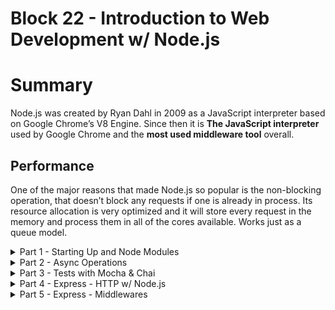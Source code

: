 # Block 22 - Introduction to Web Development w/ Node.js

# Summary

Node.js was created by Ryan Dahl in 2009 as a JavaScript interpreter based on Google Chrome’s V8 Engine. Since then it is **The JavaScript interpreter** used by Google Chrome and the **most used middleware tool** overall.

## Performance

One of the major reasons that made Node.js so popular is the non-blocking operation, that doesn’t block any requests if one is already in process. Its resource allocation is very optimized and it will store every request in the memory and process them in all of the cores available. Works just as a queue model.

<details>
<summary>Part 1 - Starting Up and Node Modules</summary>

# Modules

Modules work as a **set of utilities** that help with the code development.

## [Core Modules](https://nodejs.org/api/)

Some of them are called Core Modules, which means that they come as standard with `npm init.` They don’t need to be installed afterwards.

## [Third-party Modules](https://www.npmjs.com/)

These do not come as official Node.js modules. They can be created by literally anyone. A big company, web community, known developer, you name it!

## Local Modules

Local Modules are the ones created for this specific project by the developers. Work the same way as other modules.

## CommonJS

To use these modules in our project we cannot just yet use ES6’s `import` natively with Node.js. For this reason we are using CommonJS’s `require()` , which is a built-in module system by Node.js

# Let’s Code!

## Local Modules

```jsx
// utils.js
const brl = 5.4;
const usdToBrl = (usd) => usd * brl;

**module.exports** = usdToBrl; // export usdToBrl;

// index.js
const convert = **require('./utils')**; // import convert from './utils'
console.log(convert(10)) // 54
```

## Third-party / Core Modules

```jsx
const fs = require('fs');
fs.readFileSync('./myFile.txt');
```

## Run!

```jsx
// package.json
{
	...
	"scripts": {
		"start": "node index.js"
	}
}
/* bash: npm start */
```

# Misc - Third-party Modules

## Readline

```jsx
/* bash: npm i readline-sync -d */
const readline = require('readline-sync');

const name = readline.question('What is your name? ');
const age = readline.questionInt('What is your age? ');

console.log(`Hello, ${name}! You are (already) ${age} years old!`);
```
</details>

<details>
<summary>Part 2 - Async Operations</summary>

# Callbacks VS Promises

The major advantages of working with **Promises** instead of Callbacks is that we **avoid Callback Hells**, make the **code more readable** and we can **specify one error for every operation**.

## Working With Callbacks

```jsx
const fs = require('fs');

fs.readFile('file1.txt', (err, file1Content) => {
  if (err) return console.log(`Error while reading file1.txt: ${err.message}`);
  console.log(`file1.txt has ${file1Content.byteLength} bytes`);

  fs.readFile('file2.txt', (err, file2Content) => {
    if (err) return console.log(`Error while reading file2.txt: ${err.message}`);
    console.log(`file2.txt has ${file2Content.byteLength} bytes`);

    fs.readFile('file3.txt', (err, file3Content) => {
      if (err) return console.log(`Error while reading file3.txt: ${err.message}`);
      console.log(`file3.txt has ${file3Content.byteLength} bytes`);
    });
  });
});
```

## Working With Promises

```jsx
const fs = require('fs');

readFilePromise('file1.txt')
  .then((content) => {
    console.log(`file1.txt has${content.byteLength} bytes`);
    return readFilePromise('file2.txt');
	})
  .then(content => {
    console.log(`file2.txt has ${content.byteLength} bytes`);
    return readFilePromise('file3.txt');
  })
  .then((content) => {
    console.log(`file3.txt has ${content.byteLength} bytes`);
  })
  .catch((err) => {
    console.error(`Error while reading files: ${err.message}`);
  });
```

## Native Implementation - Sync

```jsx
try {
  const fileOne = fs.readFileSync('file1.txt', 'utf8');
  console.log(`file1.txt has ${fileOne.byteLength} bytes`);

	const fileTwo = fs.readFileSync('file2.txt', 'utf8');
  console.log(`file1.txt has ${fileTwo.byteLength} bytes`);

	const fileThree = fs.readFileSync('file3.txt', 'utf8');
  console.log(`file1.txt has ${fileThree.byteLength} bytes`);
} catch (err) {
  console.error(`Error while reading files: ${err.message}`);
}
```

# Promise.all

Run a sequence of Promises all at once and receive their respective results in an array. Yes, that’s right.

```jsx
const fs = require('fs').promises;

Promise.all([
	fs.readFile('file1.txt'),
	fs.readFile('file2.txt'),
	fs.readFile('file3.txt'),
])
	.then([fileOne, fileTwo, fileThree]) => {
		console.log(`file1.txt has ${fileOne.byteLength} bytes`);
		console.log(`file2.txt has ${fileTwo.byteLength} bytes`);
		console.log(`file3.txt has ${fileThree.byteLength} bytes`);
	})
	.catch(err => console.error(`Error while reading files: ${err.message}`));
```
</details>

<details>
<summary>Part 3 - Tests with Mocha & Chai</summary>

```bash
npm install -D mocha chai
```

# Test Types

## Unitary Tests

Test a limited scope, a little fragment of the project with minimal interaction with external resources. Example of function to test:

```jsx
const sum = (a, b) => a + b;
module.exports = sum;
```

## Integration Tests

Unite multiple fragments and test the interactions between them.

```jsx
const sum = require('/sum');
const subtract = require('/subtract');

// test sum & subtract
```

## Peer To Peer Tests

Test an API request and the expected result for example.

```jsx
axios.get('localhost:5000/user');
```

# TDD - Test Driven Development

This development model proposes that tests should be done before the development of the project itself. This way we avoid the necessity of redoing a piece of code in a case of failure in the tests.

So we should do in order:

1. Interpretate the requirements thinking about the behaviours. Inputs, outputs, etc;
2. Create the **describe(), it()** structure;
3. Call the assertions for validation (yes, all the tests will fail for now);
4. Write the code implementation to pass all the tests.

# Structuring Tests

## Setup

```json
npm init
npm install -d mocha chai
```

```json
// package.json
{
	...
	"scripts": {
		"test": "mocha tests"
	}
}
```

## Creating a Test

```jsx
// tests/operations.js
**const { expect } = require('chai');**
const { sum, subtract } = require('../operations');

// divide the tests into 'sections' with **describe()**
describe('Testing the behaviour of operations.js', () => {
	// use **it()** to detail the current test
	it('Expect sum(5, 5) to return 10', () => {
		const answer = sum(5, 5);
		**expect(answer).equals(10);**
	});
	it('Expect subtract(10, 5) to return 5', () => {
		const answer = subtract(10, 5);
		**expect(answer).equals(5);**
	});
})
```

## Creating the Test Resolution

```json
// operations.js
const sum = (a, b) => a + b;
const subtract = (a, b) => a - b;

module.exports = { sum, subtract };

// bash: npm test
```

# Test Doubles

In a more complex scenario where we need to test external factors, like reading a file content, we cannot rely on the file to be there. We need to create an isolated ambient, just to test the function / code behaviour.

That’s why we have the Test Doubles!

## Sinon

```jsx
// bash: npm install -D sinon

const fs = require('fs');
const { expect } = require('chai');
const sinon = require('sinon');
const readFileFunc = require('./readFile');

const FILE_CONTENT = 'Example test';

describe('Test readFile.js', () => {
	describe('When file exists', () => {
		before(() => {
			// Whenever a call to fs.readFileSync is made, the return will be FILE_CONTENT
			sinon.stub(fs, 'readFileSync').returns(FILE_CONTENT);
		});

		after(() => fs.readFileSync.restore());

		it('Test if file content is expected', () => {
			const result = readFileFunc('file.txt');
			expect(result).to.be.equals('Example Test');
		});
	});

	describe('When file does not', () => {
		before(() => {
			sinon.stub(fs, 'readFileSync').throws(new Error('File was not found!'));
		});

		after(() => fs.readFileSync.restore());

		it('Test if file content is expected', () => {
			const result = readFileFunc('otherFile.txt');
			expect(result).to.be.equals(null);
		});
	});
})
```
</details>
<details>
<summary>Part 4 - Express - HTTP w/ Node.js</summary>

# HTTP

## Why?

HTTP is the most used Web Protocol for data transfer. We will be using HTTP and its methods (GET, PUT, POST, DELETE, etc) to send data between our application and the API that we’ll be creating with Express. 

## How?

The data will be sent through Headers and Bodies of these HTTP requisitions. More information at [MDN Docs](https://developer.mozilla.org/en-US/docs/Web/HTTP)

# Express

Express is yet another NPM module to help the API to interact with the Application through HTTP.

```bash
npm install express
```

```jsx
// index.js
const express = require('express');

const app = express(); // Start Express

// Create a function to handle a request
const handleHelloWorldRequest = (_req, res) => {
  res.status(200).send('Hello World!');
}

app.get('/hello', handleHelloWorldRequest); // Associate a route to the function

// Start listening to requests at 3001 port
app.listen(3001, () => {
  console.log('server is running!');
});
```

> Whenever a GET request is made to `localhost:3001/hello`, the answer body is going to be ‘Hello World!’

Try to access the link through your browser, and see what happens ;)
> 

## Nodemon

This will work just like Live Server, but with Node.js. Whenever you change a file, reload the application.

```bash
npm i nodemon -D
```

```json
// package.json
"scripts": {
	"server": "nodemon index.js"
}

// bash: npm run server
```

## Routing

Routes are basically **paths** that the application will access to communicate with the Express API.

Each path can have up to one of each method (GET, POST, etc)

```jsx
let currentUser = '';

app
	.route('/user')
	.get((_req, res) => {
		res.send({ name: 'John Doe', age: undefined });
	})
	.post(req, res) => {
		currentUser = req.body.name;
		res.status(200);
	});
```

### Parameters

Similar to React Router, we can get URL parameters as `req.params`

```jsx
app
	.route('/user/:id')
	.get((req, res) => {
		const { id } = req.params;
		const user = await findUserById(id);
		res.send({ ...user });
	});
```

---

Parameters can also be sent as **Query strings**. Example:

```jsx
// request: localhost:3001/user/id=123
app
	.route('/user')
	.get((req, res) => {
		const { id } = req.query;
		...
	});
```

## Body

Another way to receive data is through `req.body`. For that we will need to use `express.json()` to receive JSON data.

```jsx
// index.js
const express = require('express');
const app = express()
app.use(express.json());

// routes/user.js
app
	.route('/user')
	.post((req, res) => {
		const user = req.body;
		saveUserInDatabase(user)
			.then(() => res.status(201).send('User created successfully')
			.catch((err) => res.status(400).send(err));
	});
```

## Params VS Body

`req.param`: Used to send query data. The identifiers of request related data.

`req.body`: Used to send “Raw” data. Everything that is stored or retrieved from the database.
</details>

<details>
<summary>Part 5 - Express - Middlewares</summary>

# Middleware

A middleware is essentialy any code block that work as an **intermediate** between an **application** and **one or more sets of data** **(database).**

## Express Middlewares

All of the functions that treat routes are considered middlewares. `.get(req, res, next)`, `.post(req, res, next)`, etc.

## Next()

Ever wondered what the `next` parameter is all about? You can chain middlewares!

One practical example would be to **first** **authenticate** the user and **then treat the request**:

```jsx
router.get((req, res, next) => {
	const { user, password } = req.headers;
	// authenticate
	next();
},
(req, res) => {
	const { data } = req.body;
	// treat request
});

/* Or simply save the function for more requests */

const authenticate = (req, res, next) => {
	// authenticate
	next();
}

router.get(authenticate, (req, res) => {
	const { data } = req.body;
	// treat request
});
```

# app.use() & app.all()

```jsx
const authenticate = (req, res, next) => {
	// authenticate
	next();
}

app.get( ... )

app.use(authenticate);

app.post( ... )
```

All of the routes that came **after** `app.use( )` will go through the `authenticate` middleware. In this case, `app.post( )`.

---

```jsx
app.all('*', function (req, res) {
	return res.status(404).json({ message: `${req.path} not found!`});
});
```

This is generally placed at the **end** of the Express index.js file. If no path was found for the request, it will fall in this `404 - Not Found` error.

## Extra `req` keys

Suppose you want to get a user information, but you also have to go through the authentication process before.

You would search for the user in both middlewares? Check this out:

```jsx
const authenticate = (req, res, next) => {
	const { username, password } = req.headers;
	const user = database.find((user) => user.username === username);
	// authenticate
	
	req.user = user;
	next();
}

app.get('/user/:id', authenticate, (req, res) => {
	const user = req.user;
	// ...
})
```

# CORS

Allow for communication between front-end applications and the Express backend.

```jsx
// index.js
const Express = require('express');
const cors = require('cors');

const app = Express();
app.use(cors());
```

# Error Middlewares

## Sequence Call

Function MUST receive 4 parameters to indicate Express that it is an Error Middleware.

```jsx
app.get( ... );

app.use((err, _req, _res, _next) => {
	console.error(err);
});
```

## `Next(err)` Call

Whenever there is an error inside your middleware, you should call an Error Middleware that is placed down the “Express road”.

```jsx
app.get('/', async (req, res, next) => {
	try {
		...
	}
	catch (err) {
		if ([error]) next(err);
	}
})
```

## Auto Call with `express-rescue`

What this package does in essence is **wrap** the middleware code in a `try... catch` block, and call **next(err)** whenever there is an error.

```jsx
const rescue = require('express-rescue');
// ...
app.get('/', rescue(async (req, res) => {
	
});

app.use((err, _req, res, next) => {
	res.status(500).json({ error: err.message });
});
```
</details>